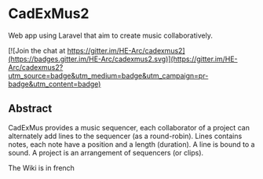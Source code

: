 # CadExMus2

Web app using Laravel that aim to create music collaboratively.

[![Join the chat at https://gitter.im/HE-Arc/cadexmus2](https://badges.gitter.im/HE-Arc/cadexmus2.svg)](https://gitter.im/HE-Arc/cadexmus2?utm_source=badge&utm_medium=badge&utm_campaign=pr-badge&utm_content=badge)

## Abstract

CadExMus provides a music sequencer, each collaborator of a project can alternately add lines to the sequencer (as a round-robin).
Lines contains notes, each note have a position and a length (duration). A line is bound to a sound.
A project is an arrangement of sequencers (or clips).

The Wiki is in french

